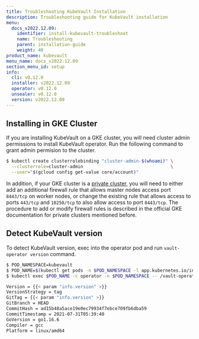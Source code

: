```yaml
---
title: Troubleshooting KubeVault Installation
description: Troubleshooting guide for KubeVault installation
menu:
  docs_v2022.12.09:
    identifier: install-kubevault-troubleshoot
    name: Troubleshooting
    parent: installation-guide
    weight: 40
product_name: kubevault
menu_name: docs_v2022.12.09
section_menu_id: setup
info:
  cli: v0.12.0
  installer: v2022.12.09
  operator: v0.12.0
  unsealer: v0.12.0
  version: v2022.12.09
---
```


## Installing in GKE Cluster

If you are installing KubeVault on a GKE cluster, you will need cluster admin permissions to install KubeVault operator. Run the following command to grant admin permision to the cluster.

```bash
$ kubectl create clusterrolebinding "cluster-admin-$(whoami)" \
  --clusterrole=cluster-admin                                 \
  --user="$(gcloud config get-value core/account)"
```

In addition, if your GKE cluster is a [private cluster](https://cloud.google.com/kubernetes-engine/docs/how-to/private-clusters), you will need to either add an additional firewall rule that allows master nodes access port `8443/tcp` on worker nodes, or change the existing rule that allows access to ports `443/tcp` and `10250/tcp` to also allow access to port `8443/tcp`. The procedure to add or modify firewall rules is described in the official GKE documentation for private clusters mentioned before.

## Detect KubeVault version

To detect KubeVault version, exec into the operator pod and run `vault-operator version` command.

```bash
$ POD_NAMESPACE=kubevault
$ POD_NAME=$(kubectl get pods -n $POD_NAMESPACE -l app.kubernetes.io/instance=kubevault -o jsonpath={.items[0].metadata.name})
$ kubectl exec $POD_NAME -c operator -n $POD_NAMESPACE -- /vault-operator version

Version = {{< param "info.version" >}}
VersionStrategy = tag
GitTag = {{< param "info.version" >}}
GitBranch = HEAD
CommitHash = ad15b48a5ace19e0ec79934f7ebce709fb6dba59
CommitTimestamp = 2021-07-31T05:39:40
GoVersion = go1.16.6
Compiler = gcc
Platform = linux/amd64
```
